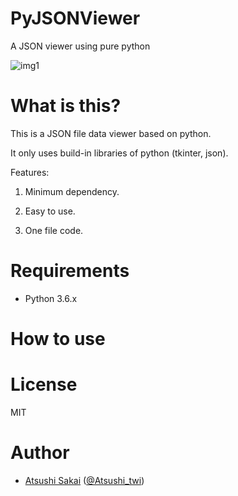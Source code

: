 # PyJSONViewer
A JSON viewer using pure python

![img1](https://github.com/AtsushiSakai/PyJSONViewer/raw/master/img/img1.png)

# What is this?

This is a JSON file data viewer based on python.

It only uses build-in libraries of python (tkinter, json).

Features:

1. Minimum dependency. 

2. Easy to use.

3. One file code.


# Requirements

- Python 3.6.x

# How to use

# License 

MIT

# Author

- [Atsushi Sakai](https://github.com/AtsushiSakai/) ([@Atsushi_twi](https://twitter.com/Atsushi_twi))




